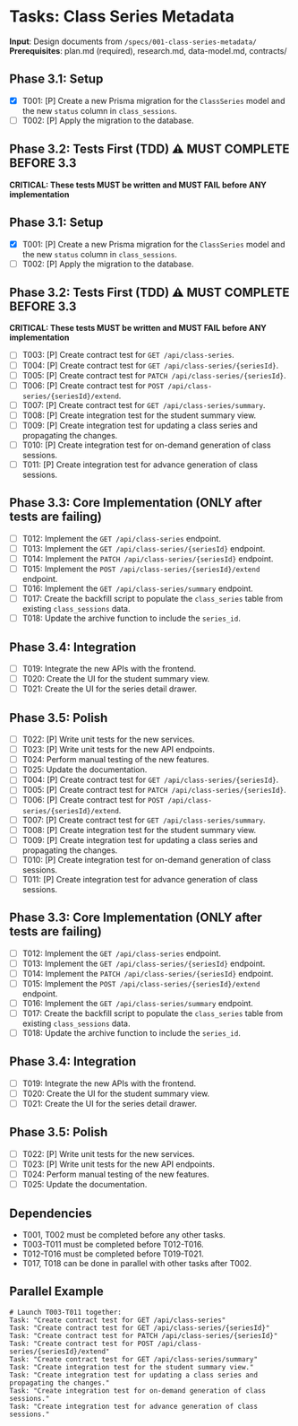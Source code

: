 # Tasks: Class Series Metadata

**Input**: Design documents from `/specs/001-class-series-metadata/`
**Prerequisites**: plan.md (required), research.md, data-model.md, contracts/

## Phase 3.1: Setup

- [x] T001: [P] Create a new Prisma migration for the `ClassSeries` model and the new `status` column in `class_sessions`.
- [ ] T002: [P] Apply the migration to the database.

## Phase 3.2: Tests First (TDD) ⚠️ MUST COMPLETE BEFORE 3.3

**CRITICAL: These tests MUST be written and MUST FAIL before ANY implementation**

## Phase 3.1: Setup

- [x] T001: [P] Create a new Prisma migration for the `ClassSeries` model and the new `status` column in `class_sessions`.
- [ ] T002: [P] Apply the migration to the database.

## Phase 3.2: Tests First (TDD) ⚠️ MUST COMPLETE BEFORE 3.3

**CRITICAL: These tests MUST be written and MUST FAIL before ANY implementation**

- [ ] T003: [P] Create contract test for `GET /api/class-series`.
- [ ] T004: [P] Create contract test for `GET /api/class-series/{seriesId}`.
- [ ] T005: [P] Create contract test for `PATCH /api/class-series/{seriesId}`.
- [ ] T006: [P] Create contract test for `POST /api/class-series/{seriesId}/extend`.
- [ ] T007: [P] Create contract test for `GET /api/class-series/summary`.
- [ ] T008: [P] Create integration test for the student summary view.
- [ ] T009: [P] Create integration test for updating a class series and propagating the changes.
- [ ] T010: [P] Create integration test for on-demand generation of class sessions.
- [ ] T011: [P] Create integration test for advance generation of class sessions.

## Phase 3.3: Core Implementation (ONLY after tests are failing)

- [ ] T012: Implement the `GET /api/class-series` endpoint.
- [ ] T013: Implement the `GET /api/class-series/{seriesId}` endpoint.
- [ ] T014: Implement the `PATCH /api/class-series/{seriesId}` endpoint.
- [ ] T015: Implement the `POST /api/class-series/{seriesId}/extend` endpoint.
- [ ] T016: Implement the `GET /api/class-series/summary` endpoint.
- [ ] T017: Create the backfill script to populate the `class_series` table from existing `class_sessions` data.
- [ ] T018: Update the archive function to include the `series_id`.

## Phase 3.4: Integration

- [ ] T019: Integrate the new APIs with the frontend.
- [ ] T020: Create the UI for the student summary view.
- [ ] T021: Create the UI for the series detail drawer.

## Phase 3.5: Polish

- [ ] T022: [P] Write unit tests for the new services.
- [ ] T023: [P] Write unit tests for the new API endpoints.
- [ ] T024: Perform manual testing of the new features.
- [ ] T025: Update the documentation.
- [ ] T004: [P] Create contract test for `GET /api/class-series/{seriesId}`.
- [ ] T005: [P] Create contract test for `PATCH /api/class-series/{seriesId}`.
- [ ] T006: [P] Create contract test for `POST /api/class-series/{seriesId}/extend`.
- [ ] T007: [P] Create contract test for `GET /api/class-series/summary`.
- [ ] T008: [P] Create integration test for the student summary view.
- [ ] T009: [P] Create integration test for updating a class series and propagating the changes.
- [ ] T010: [P] Create integration test for on-demand generation of class sessions.
- [ ] T011: [P] Create integration test for advance generation of class sessions.

## Phase 3.3: Core Implementation (ONLY after tests are failing)

- [ ] T012: Implement the `GET /api/class-series` endpoint.
- [ ] T013: Implement the `GET /api/class-series/{seriesId}` endpoint.
- [ ] T014: Implement the `PATCH /api/class-series/{seriesId}` endpoint.
- [ ] T015: Implement the `POST /api/class-series/{seriesId}/extend` endpoint.
- [ ] T016: Implement the `GET /api/class-series/summary` endpoint.
- [ ] T017: Create the backfill script to populate the `class_series` table from existing `class_sessions` data.
- [ ] T018: Update the archive function to include the `series_id`.

## Phase 3.4: Integration

- [ ] T019: Integrate the new APIs with the frontend.
- [ ] T020: Create the UI for the student summary view.
- [ ] T021: Create the UI for the series detail drawer.

## Phase 3.5: Polish

- [ ] T022: [P] Write unit tests for the new services.
- [ ] T023: [P] Write unit tests for the new API endpoints.
- [ ] T024: Perform manual testing of the new features.
- [ ] T025: Update the documentation.

## Dependencies

- T001, T002 must be completed before any other tasks.
- T003-T011 must be completed before T012-T016.
- T012-T016 must be completed before T019-T021.
- T017, T018 can be done in parallel with other tasks after T002.

## Parallel Example

```
# Launch T003-T011 together:
Task: "Create contract test for GET /api/class-series"
Task: "Create contract test for GET /api/class-series/{seriesId}"
Task: "Create contract test for PATCH /api/class-series/{seriesId}"
Task: "Create contract test for POST /api/class-series/{seriesId}/extend"
Task: "Create contract test for GET /api/class-series/summary"
Task: "Create integration test for the student summary view."
Task: "Create integration test for updating a class series and propagating the changes."
Task: "Create integration test for on-demand generation of class sessions."
Task: "Create integration test for advance generation of class sessions."
```
